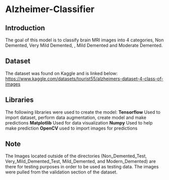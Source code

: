 # Alzheimer-Classifier
## Introduction
The goal of this model is to classify brain MRI images into 4 categories,  Non Demented, Very Mild Demented, , Mild Demented and Moderate Demented.
## Dataset
The dataset was found on Kaggle and is linked below:
https://www.kaggle.com/datasets/tourist55/alzheimers-dataset-4-class-of-images
## Libraries
The following libraries were used to create the model:
<b>Tensorflow</b>
Used to import dataset, perform data augmentation, create model and make predictions
<b>Matplotlib</b>
Used for data visualization
<b>Numpy</b>
Used to help make prediction
<b>OpenCV</b>
used to import images for predictions
## Note
The Images located outside of the directories (Non_Demented_Test, Very_Mild_Demented_Test, Mild_Demented, and Modern_Demented) are there for testing purposes in order to be used as testing data. The images were pulled from the validation section of the dataset.